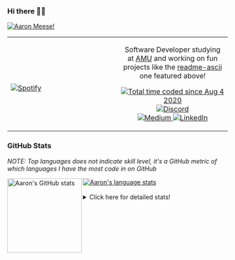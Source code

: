 ### Hi there 👋🏻
[![Aaron Meese!](https://user-images.githubusercontent.com/17814535/88975338-a2aabf00-d27f-11ea-963f-8a19608716b4.png)](https://github.com/ajmeese7/readme-ascii "README ASCII")

<!-- Modified from project here: https://github.com/novatorem/novatorem -->
<table width="100%"> 
  <tr>
  <td width="50%">
      
&nbsp; <br> [![Spotify](https://ajmeese7.vercel.app/api/spotify)](https://open.spotify.com/user/ajmeese)

  </td>
  <td width="50%">
    <p align="center">
    Software Developer studying at <a href="https://www.amu.apus.edu/">AMU</a> and working on fun 
    projects like the <a href="https://github.com/ajmeese7/readme-ascii">readme-ascii</a> one featured above!
    </p>
    <p align="center">
      <a href="https://wakatime.com/@f726891d-3b02-46cd-9b60-e8c59f9e2b14">
        <img src="https://wakatime.com/badge/user/f726891d-3b02-46cd-9b60-e8c59f9e2b14.svg" alt="Total time coded since Aug 4 2020" title="WakaTime" />
      </a>
      <a href="http://link.aaronmeese.com/discord">
        <img src="https://img.shields.io/badge/discord-ajmeese7%234835-369?style=flat-square&logo=discord&logoColor=white&color=purple" alt="Discord" title="Discord">
      </a>
      <br />
      <a href="https://link.aaronmeese.com/medium">
        <img src="https://img.shields.io/badge/medium-ajmeese7-1DB954?style=flat-square&logo=medium&logoColor=white" alt="Medium" title="Medium">
      </a>
      <a href="https://link.aaronmeese.com/linkedin">
        <img src="https://img.shields.io/badge/linkedIn-aaronmeese-1DB954?style=flat-square&logo=linkedin&logoColor=white&color=blue" alt="LinkedIn" title="LinkedIn">
      </a>
    </p>
  </td>

</table>

[//]: <> (The `&nbsp;` is to have Aphelion take up more space)

### GitHub Stats ###
*NOTE: Top languages does not indicate skill level, it's a GitHub metric of which languages I have the most code in on GitHub*

<a href="https://profile-summary-for-github.com/user/ajmeese7">
  <img align="left" height="170px" src="https://github-readme-stats.vercel.app/api?username=ajmeese7&show_icons=true&line_height=27&count_private=true&include_all_commits=true" alt="Aaron's GitHub stats"/>
  <img src="https://github-readme-stats.vercel.app/api/top-langs/?username=ajmeese7&hide_langs_below=5&layout=compact" alt="Aaron's language stats"/>
</a>

<br />
<br />
<details>
<summary>Click here for detailed stats!</summary>

### :zap: Recent Activity
<!--START_SECTION:activity-->
1. 🎉 Merged PR [#6](https://github.com/meese-enterprises/website/pull/6) in [meese-enterprises/website](https://github.com/meese-enterprises/website)
2. 🎉 Merged PR [#5](https://github.com/meese-enterprises/website/pull/5) in [meese-enterprises/website](https://github.com/meese-enterprises/website)
3. 💪 Opened PR [#5](https://github.com/stefanjudis/contentful-graphql-playground-app/pull/5) in [stefanjudis/contentful-graphql-playground-app](https://github.com/stefanjudis/contentful-graphql-playground-app)
4. 🎉 Merged PR [#4](https://github.com/meese-enterprises/website/pull/4) in [meese-enterprises/website](https://github.com/meese-enterprises/website)
5. 🎉 Merged PR [#13](https://github.com/ajmeese7/repbot/pull/13) in [ajmeese7/repbot](https://github.com/ajmeese7/repbot)
<!--END_SECTION:activity-->

### 🧐 Waka Stats
<!--START_SECTION:waka-->
![Code Time](http://img.shields.io/badge/Code%20Time-881%20hrs%2016%20mins-blue)

**🐱 My GitHub Data** 

> 🏆 400 Contributions in the Year 2022
 > 
> 📦 355.7 kB Used in GitHub's Storage 
 > 
> 💼 Opted to Hire
 > 
> 📜 67 Public Repositories 
 > 
> 🔑 22 Private Repositories  
 > 
**I'm an Early 🐤** 

```text
🌞 Morning    245 commits    ██████░░░░░░░░░░░░░░░░░░░   25.9% 
🌆 Daytime    360 commits    █████████░░░░░░░░░░░░░░░░   38.05% 
🌃 Evening    326 commits    ████████░░░░░░░░░░░░░░░░░   34.46% 
🌙 Night      15 commits     ░░░░░░░░░░░░░░░░░░░░░░░░░   1.59%

```
📅 **I'm Most Productive on Sunday** 

```text
Monday       113 commits    ███░░░░░░░░░░░░░░░░░░░░░░   11.95% 
Tuesday      141 commits    ███░░░░░░░░░░░░░░░░░░░░░░   14.9% 
Wednesday    115 commits    ███░░░░░░░░░░░░░░░░░░░░░░   12.16% 
Thursday     123 commits    ███░░░░░░░░░░░░░░░░░░░░░░   13.0% 
Friday       120 commits    ███░░░░░░░░░░░░░░░░░░░░░░   12.68% 
Saturday     164 commits    ████░░░░░░░░░░░░░░░░░░░░░   17.34% 
Sunday       170 commits    ████░░░░░░░░░░░░░░░░░░░░░   17.97%

```


📊 **This Week I Spent My Time On** 

```text
⌚︎ Time Zone: America/New_York

💬 Programming Languages: 
JavaScript               19 hrs 5 mins       ███████████░░░░░░░░░░░░░░   44.34% 
HTML                     6 hrs 30 mins       ███░░░░░░░░░░░░░░░░░░░░░░   15.13% 
JSON                     5 hrs 39 mins       ███░░░░░░░░░░░░░░░░░░░░░░   13.13% 
TypeScript               3 hrs 55 mins       ██░░░░░░░░░░░░░░░░░░░░░░░   9.13% 
CSS                      3 hrs 2 mins        █░░░░░░░░░░░░░░░░░░░░░░░░   7.06%

🐱‍💻 Projects: 
meese.enterprises        13 hrs 14 mins      ███████░░░░░░░░░░░░░░░░░░   30.76% 
cyberpunk-logo-generator 7 hrs 15 mins       ████░░░░░░░░░░░░░░░░░░░░░   16.85% 
aaronmeese.com           6 hrs 5 mins        ███░░░░░░░░░░░░░░░░░░░░░░   14.14% 
karameese.com            4 hrs 40 mins       ██░░░░░░░░░░░░░░░░░░░░░░░   10.85% 
desktop-background       2 hrs 40 mins       █░░░░░░░░░░░░░░░░░░░░░░░░   6.23%

```

**I Mostly Code in JavaScript** 

```text
JavaScript               32 repos            █████████████░░░░░░░░░░░░   52.46% 
HTML                     8 repos             ███░░░░░░░░░░░░░░░░░░░░░░   13.11% 
Java                     4 repos             █░░░░░░░░░░░░░░░░░░░░░░░░   6.56% 
Python                   4 repos             █░░░░░░░░░░░░░░░░░░░░░░░░   6.56% 
Elixir                   2 repos             ░░░░░░░░░░░░░░░░░░░░░░░░░   3.28%

```



 Last Updated on 28/03/2022 00:07:00 UTC
<!--END_SECTION:waka-->
</details>
